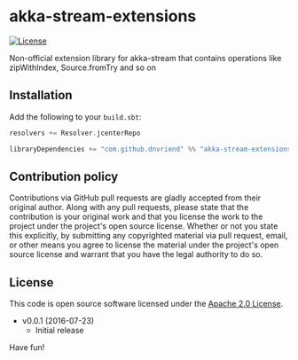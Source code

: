 # akka-stream-extensions

[![License](http://img.shields.io/:license-Apache%202-red.svg)](http://www.apache.org/licenses/LICENSE-2.0.txt)

Non-official extension library for akka-stream that contains operations like zipWithIndex, Source.fromTry and so on

## Installation
Add the following to your `build.sbt`:

```scala
resolvers += Resolver.jcenterRepo

libraryDependencies += "com.github.dnvriend" %% "akka-stream-extensions" % "0.0.1"
```

## Contribution policy ##

Contributions via GitHub pull requests are gladly accepted from their original author. Along with any pull requests, please state that the contribution is your original work and that you license the work to the project under the project's open source license. Whether or not you state this explicitly, by submitting any copyrighted material via pull request, email, or other means you agree to license the material under the project's open source license and warrant that you have the legal authority to do so.

## License ##

This code is open source software licensed under the [Apache 2.0 License](http://www.apache.org/licenses/LICENSE-2.0.html).

- v0.0.1 (2016-07-23)
  - Initial release

Have fun!


